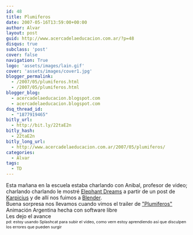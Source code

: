 ```yaml
---
id: 48
title: Plumiferos
date: 2007-05-16T13:59:00+00:00
author: Alvar
layout: post
guid: http://www.acercadelaeducacion.com.ar/?p=48
disqus: true
subclass: 'post'
cover: false
navigation: True
logo: 'assets/images/lain.gif'
cover: 'assets/images/cover1.jpg'
blogger_permalink:
  - /2007/05/plumiferos.html
  - /2007/05/plumiferos.html
blogger_blog:
  - acercadelaeducacion.blogspot.com
  - acercadelaeducacion.blogspot.com
dsq_thread_id:
  - "1877919465"
bitly_url:
  - http://bit.ly/22taE2n
bitly_hash:
  - 22taE2n
bitly_long_url:
  - http://www.acercadelaeducacion.com.ar/2007/05/plumiferos/
categories:
  - Alvar
tags:
  - TD
---
```

Esta mañana en la escuela estaba charlando con Anibal, profesor de video; charlando charlando le mostré <a href="http://www.elephantsdream.org/">Elephant Dreams</a> a partir de un post de <a href="http://karpicius.freeflux.net/blog/archive/2007/04/25/elephants-dream-comunicacion-o-la-falta-de-esta.html">Karpicius</a> y de allí nos fuimos a <a href="http://www.blender.org/">Blender</a>.<br />Buena sorpresa nos llevamos cuando vimos el trailer de <a href="http://www.plumiferos.com/index-es.php">"Plumiferos"</a> Animación Argentina hecha con software libre<br />Les dejo el avance<br /><span style="font-size:78%;">pd: estoy usando Splashcat para subir el video, como vern estoy aprendiendo así que disculpen los errores que pueden surgir</span><br />
